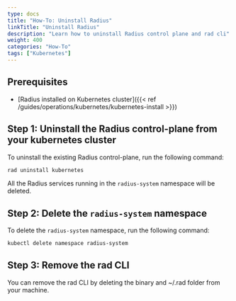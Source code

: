 ```yaml
---
type: docs
title: "How-To: Uninstall Radius"
linkTitle: "Uninstall Radius"
description: "Learn how to uninstall Radius control plane and rad cli"
weight: 400
categories: "How-To"
tags: ["Kubernetes"]
---
```


## Prerequisites

- [Radius installed on Kubernetes cluster]({{< ref /guides/operations/kubernetes/kubernetes-install >}})

## Step 1: Uninstall the Radius control-plane from your kubernetes cluster

To uninstall the existing Radius control-plane, run the following command:

```bash
rad uninstall kubernetes
```
All the Radius services running in the `radius-system` namespace will be deleted.

## Step 2: Delete the `radius-system` namespace

To delete the `radius-system` namespace, run the following command:

```bash
kubectl delete namespace radius-system
```

## Step 3: Remove the rad CLI

You can remove the rad CLI by deleting the binary and ~/.rad folder from your machine.